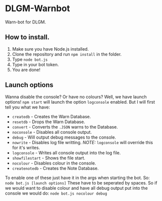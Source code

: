 # DLGM-Warnbot

Warn-bot for DLGM.

## How to install.

1. Make sure you have Node.js installed.
2. Clone the repository and run `npm install` in the folder.
3. Type `node bot.js`
4. Type in your bot token.
5. You are done!

## Launch options

Wanna disable the console? Or have no colours? Well, we have launch options!
`npm start` will launch the option `logconsole` enabled. But I will first tell you what we have:

- `createdb` - Creates the Warn Database.
- `resetdb` - Drops the Warn Database.
- `convert` - Converts the `.JSON` warns to the Database.
- `noconsole` - Disables all console output.
- `debug` - Will output debug messages to the console.
- `nowrite` - Disables log file writting. _NOTE:_ `logconsole` will override this for it's writes.
- `logconsole` - Writes all console output into the log file.
- `showfilestart` - Shows the file start.
- `nocolour` - Disables colour in the console.
- `createnotedb` - Creates the Note Database.

To enable one of these just have it in the args when starting the bot. So:
`node bot.js [launch options]`
These have to be seperated by spaces. So if we would want to disable colour and have all debug output put into the console we would do:
`node bot.js nocolour debug`
